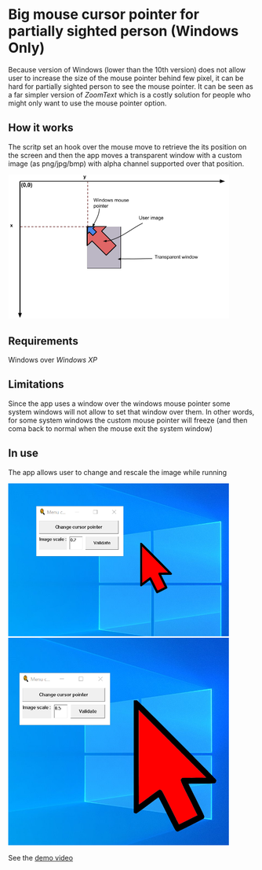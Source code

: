 # Big mouse cursor pointer for partially sighted person (Windows Only)

Because version of Windows (lower than the 10th version) does not allow user to increase the size of the mouse pointer behind few pixel, it can be hard for partially sighted person to see the mouse pointer.
It can be seen as a far simpler version of *ZoomText* which is a costly solution for people who might only want to use the mouse pointer option.

## How it works

The scritp set an hook over the mouse move to retrieve the its position on the screen and then the app moves a transparent window with a custom image (as png/jpg/bmp) with alpha channel supported over that position.

<img src="/Assets/how_it_works.png" alt="How it works" width="450"/>

## Requirements

Windows over *Windows XP*

## Limitations

Since the app uses a window over the windows mouse pointer some system windows will not allow to set that window over them. In other words, for some system windows the custom mouse pointer will freeze (and then coma back to normal when the mouse exit the system window)

## In use

The app allows user to change and rescale the image while running


<img src="/Assets/scale_0.2.png" alt="Mouse pointer at scale 0.2" width="450"/>

<img src="/Assets/scale_0.5.png" alt="Mouse pointer at scale 0.5" width="450"/>

See the [demo video](/Assets/demo.mkv)
